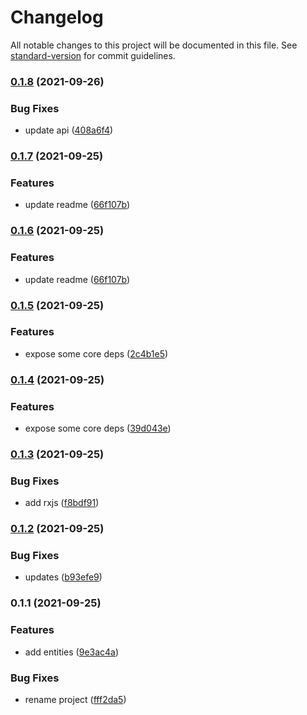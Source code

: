 # Changelog

All notable changes to this project will be documented in this file. See [standard-version](https://github.com/conventional-changelog/standard-version) for commit guidelines.

### [0.1.8](https://github.com/IgorBabkin/clean-reactive-architecture/compare/v0.1.7...v0.1.8) (2021-09-26)


### Bug Fixes

* update api ([408a6f4](https://github.com/IgorBabkin/clean-reactive-architecture/commit/408a6f488298f3aac5ce461071ffeed7b9148e20))

### [0.1.7](https://github.com/IgorBabkin/clean-reactive-architecture/compare/v0.1.5...v0.1.7) (2021-09-25)


### Features

* update readme ([66f107b](https://github.com/IgorBabkin/clean-reactive-architecture/commit/66f107b50dfe02c516e2449da0b914acfe89dd41))

### [0.1.6](https://github.com/IgorBabkin/clean-reactive-architecture/compare/v0.1.5...v0.1.6) (2021-09-25)


### Features

* update readme ([66f107b](https://github.com/IgorBabkin/clean-reactive-architecture/commit/66f107b50dfe02c516e2449da0b914acfe89dd41))

### [0.1.5](https://github.com/IgorBabkin/clean-reactive-architecture/compare/v0.1.4...v0.1.5) (2021-09-25)


### Features

* expose some core deps ([2c4b1e5](https://github.com/IgorBabkin/clean-reactive-architecture/commit/2c4b1e5cb5c5640003f5f8438162db986d6ba1a3))

### [0.1.4](https://github.com/IgorBabkin/clean-reactive-architecture/compare/v0.1.3...v0.1.4) (2021-09-25)


### Features

* expose some core deps ([39d043e](https://github.com/IgorBabkin/clean-reactive-architecture/commit/39d043e3bf73bf74149c218b5aa3e79675446ddb))

### [0.1.3](https://github.com/IgorBabkin/clean-reactive-architecture/compare/v0.1.2...v0.1.3) (2021-09-25)


### Bug Fixes

* add rxjs ([f8bdf91](https://github.com/IgorBabkin/clean-reactive-architecture/commit/f8bdf91b58a43eef6c898192485302e7268a346f))

### [0.1.2](https://github.com/IgorBabkin/clean-reactive-architecture/compare/v0.1.1...v0.1.2) (2021-09-25)


### Bug Fixes

* updates ([b93efe9](https://github.com/IgorBabkin/clean-reactive-architecture/commit/b93efe97c4885fc216bd35f1e24426d236e4fb1d))

### 0.1.1 (2021-09-25)


### Features

* add entities ([9e3ac4a](https://github.com/IgorBabkin/clean-reactive-architecture/commit/9e3ac4afb679fbcc563543a97b40b8258096445d))


### Bug Fixes

* rename project ([fff2da5](https://github.com/IgorBabkin/clean-reactive-architecture/commit/fff2da5b40e2eb32b98778f5c2694bf9a4d27094))
